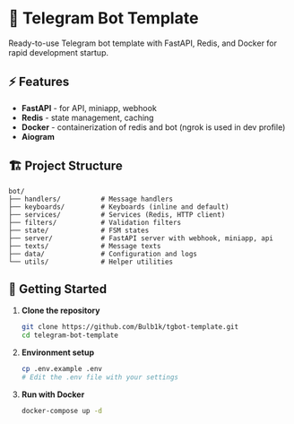 # 🤖 Telegram Bot Template

Ready-to-use Telegram bot template with FastAPI, Redis, and Docker for rapid development startup.

## ⚡ Features

- **FastAPI** - for API, miniapp, webhook
- **Redis** - state management, caching
- **Docker** - containerization of redis and bot (ngrok is used in dev profile)
- **Aiogram**

## 🏗️ Project Structure

```
bot/
├── handlers/          # Message handlers
├── keyboards/         # Keyboards (inline and default)
├── services/          # Services (Redis, HTTP client)
├── filters/           # Validation filters
├── state/             # FSM states
├── server/            # FastAPI server with webhook, miniapp, api
├── texts/             # Message texts
├── data/              # Configuration and logs
└── utils/             # Helper utilities
```

## 🚀 Getting Started

1. **Clone the repository**
   ```bash
   git clone https://github.com/Bulb1k/tgbot-template.git
   cd telegram-bot-template
   ```

2. **Environment setup**
   ```bash
   cp .env.example .env
   # Edit the .env file with your settings
   ```

3. **Run with Docker**
   ```bash
   docker-compose up -d
   ```
